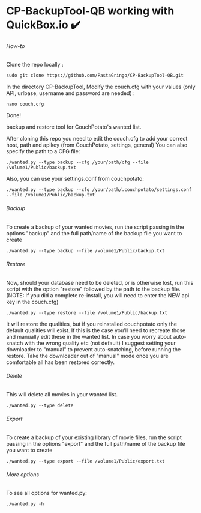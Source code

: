 CP-BackupTool-QB working with QuickBox.io ✔️️
=============

###### How-to

Clone the repo locally :
```
sudo git clone https://github.com/PastaGringo/CP-BackupTool-QB.git
```

In the directory CP-BackupTool, Modify the couch.cfg with your values (only API, urlbase, username and password are needed) : 
```
nano couch.cfg
```

Done!

backup and restore tool for CouchPotato's wanted list.

After cloning this repo you need to edit the couch.cfg to add your correct host, path and apikey (from CouchPotato, settings, general)
You can also specify the path to a CFG file:
```
./wanted.py --type backup --cfg /your/path/cfg --file /volume1/Public/backup.txt
```
Also, you can use your settings.conf from couchpotato:
```
./wanted.py --type backup --cfg /your/path/.couchpotato/settings.conf --file /volume1/Public/backup.txt
```

###### Backup
To create a backup of your wanted movies, run the script passing in the options "backup" and the full path/name of the backup file you want to create
```
./wanted.py --type backup --file /volume1/Public/backup.txt
```

###### Restore
Now, should your database need to be deleted, or is otherwise lost, run this script with the option "restore" followed by the path to the backup file.
(NOTE: If you did a complete re-install, you will need to enter the NEW api key in the couch.cfg)
```
./wanted.py --type restore --file /volume1/Public/backup.txt
```

It will restore the qualities, but if you reinstalled couchpotato only the default qualities will exist.
If this is the case you'll need to recreate those and manually edit these in the wanted list.
In case you worry about auto-snatch with the wrong quality etc (not default) I suggest setting your downloader to "manual" to prevent auto-snatching, before running the restore. Take the downloader out of "manual" mode once you are comfortable all has been restored correctly.

###### Delete
This will delete all movies in your wanted list.
```
./wanted.py --type delete
```

###### Export
To create a backup of your existing library of movie files, run the script passing in the options "export" and the full path/name of the backup file you want to create
```
./wanted.py --type export --file /volume1/Public/export.txt
```

###### More options
To see all options for wanted.py:
```
./wanted.py -h
```
